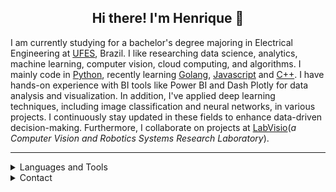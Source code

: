 <h2 align="center">Hi there! I'm Henrique 👋 </h2>

I am currently studying for a bachelor's degree majoring in Electrical Engineering at [UFES](https://www.ufes.br/), Brazil.
I like researching data science, analytics, machine learning, computer vision, cloud computing, and algorithms. 
I mainly code in [Python](https://www.python.org/), recently learning [Golang](https://go.dev/), 
[Javascript](https://developer.mozilla.org/pt-BR/docs/Web/JavaScript)  and [C++](https://isocpp.org/).
I have hands-on experience with BI tools like Power BI and Dash Plotly for data analysis and visualization. 
In addition, I've applied deep learning techniques, including image classification and neural networks, in various projects.
I continuously stay updated in these fields to enhance data-driven decision-making.
Furthermore, I collaborate on projects at [LabVisio](https://visio.ufes.br/)(*a Computer Vision and Robotics Systems Research Laboratory*).

---

<details>
    <summary> Languages and Tools </summary>
    <br>
        <p align="center">
            <a href="https://www.python.org/">
                <img src="https://cdn.jsdelivr.net/gh/devicons/devicon/icons/python/python-original.svg" target="_blank" alt,title="Python" height="40" width="40" />
            </a>
            <a href="https://isocpp.org/">
                <img src="https://cdn.jsdelivr.net/gh/devicons/devicon/icons/cplusplus/cplusplus-original.svg" target="_blank" alt,title="C++" height="40" width="40" />
            </a>
            <a href="https://developer.mozilla.org/pt-BR/docs/Web/JavaScript">
                <img src="https://icons.veryicon.com/png/o/business/vscode-program-item-icon/javascript-map-1.png" target="_blank" alt,title="Javascript height="40" width="40" />
            </a>
            <a href="https://www.mathworks.com/products/matlab.html">
                <img src="https://cdn.jsdelivr.net/gh/devicons/devicon/icons/matlab/matlab-original.svg" target="_blank" alt,title="MatLab" height="40" width="40" />
            </a>
            <a href="https://www.markdownguide.org/">
                <img src="https://cdn.jsdelivr.net/gh/devicons/devicon/icons/markdown/markdown-original.svg" target="_blank" alt,title="Markdown" height="40" width="40" />
            </a>
            <a href="https://www.arduino.cc/">
                <img src="https://cdn.jsdelivr.net/gh/devicons/devicon/icons/arduino/arduino-original.svg" target="_blank" alt,title="Arduino" height="40" width="40" />
            </a>
            <a href="https://flask.palletsprojects.com/en/2.1.x/">
                <img src="https://cdn.jsdelivr.net/gh/devicons/devicon/icons/flask/flask-original.svg" target="_blank" alt,title="Flask" height="40" width="40" />
            </a>
            <a href="https://go.dev/">
                <img src="https://www.nixsolutions.com/uploads/2020/07/Golang.png" target="_blank" alt,title="GO Lang" height="40" width="40" />
            </a>
            <a href="https://www.djangoproject.com/">
                <img src="https://uxwing.com/wp-content/themes/uxwing/download/brands-and-social-media/django-icon.png" target="_blank" alt,title="Django" height="40" width="40" />
            </a>
            <a href="https://opencv.org/">
                <img src="https://cdn.jsdelivr.net/gh/devicons/devicon/icons/opencv/opencv-original.svg" target="_blank" alt,title="OpenCV" height="40" width="40" />
            </a>
            <a href="https://jupyter.org/">
                <img src="https://upload.wikimedia.org/wikipedia/commons/thumb/3/38/Jupyter_logo.svg/1200px-Jupyter_logo.svg.png" target="_blank" alt,title="Jupyter Notebooks" height="40" width="40" />
            </a>           
            <a href="https://numpy.org/">
                <img src="https://cdn.jsdelivr.net/gh/devicons/devicon/icons/numpy/numpy-original.svg" target="_blank" alt,title="Numpy" height="40" width="40" />
            </a>
            <a href="https://code.visualstudio.com/">
                <img src="https://cdn.jsdelivr.net/gh/devicons/devicon/icons/vscode/vscode-original.svg" target="_blank" alt,title="VSCode" height="40" width="40" />
            </a>
            <a href="https://www.linux.org/">
                <img src="https://cdn.jsdelivr.net/gh/devicons/devicon/icons/linux/linux-original.svg" target="_blank" alt,title="Linux" height="40" width="40" />
            </a>
            <a href="https://ubuntu.com/">
                <img src="https://cdn.jsdelivr.net/gh/devicons/devicon/icons/ubuntu/ubuntu-plain.svg" target="_blank" alt,title="Ubuntu" height="40" width="40" />
            </a>
            <a href="https://powerbi.microsoft.com/">
              <img src="https://dotnet.microsoft.com/blob-assets/images/customers/power-bi.png" target="_blank" alt,title="Power BI" height="40" width="40" />
            </a>  
            <a href="https://dash.plotly.com/">
              <img src="https://www.vectorlogo.zone/logos/plot_ly/plot_ly-ar21.png" target="_blank" alt,title="Plotly" height="40" width="40" />
            </a>
</details>
<details>
    <summary> Contact </summary>
    <br>
        <p align="center">
            <a href="mailto:henriquebarcellos123@gmail.com">
                <img src="https://img.shields.io/badge/Gmail-D14836?style=for-the-badge&logo=gmail&logoColor=white" alt="Mail"/>
            </a>
            <a href="https://www.linkedin.com/in/henrique-barcellos-634686202/" target="_blank">
                <img src="https://img.shields.io/badge/LinkedIn-0077B5?style=for-the-badge&logo=linkedin&logoColor=white" alt="linkedin"/>
            </a>
        </p>
    <br>
</details>
       
